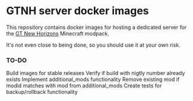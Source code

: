 # GTNH server docker images

This repository contains docker images for hosting a dedicated server for the [GT New Horizons](https://www.gtnewhorizons.com/) Minecraft modpack.

It's not even close to being done, so you should use it at your own risk.

### TO-DO

Build images for stable releases
Verify if build with nigtly number already exists
Implement additional_mods functionality
Remove existing mod if modid matches with mod from additional_mods
Create tests for backup/rollback functionality

